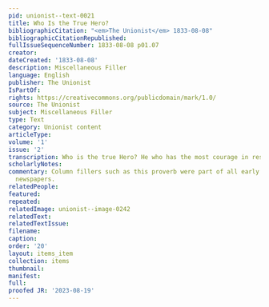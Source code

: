 ```yaml
---
pid: unionist--text-0021
title: Who Is the True Hero?
bibliographicCitation: "<em>The Unionist</em> 1833-08-08"
bibliographicCitationRepublished: 
fullIssueSequenceNumber: 1833-08-08 p01.07
creator: 
dateCreated: '1833-08-08'
description: Miscellaneous Filler
language: English
publisher: The Unionist
IsPartOf: 
rights: https://creativecommons.org/publicdomain/mark/1.0/
source: The Unionist
subject: Miscellaneous Filler
type: Text
category: Unionist content
articleType: 
volume: '1'
issue: '2'
transcription: Who is the true Hero? He who has the most courage in resisting himself.
scholarlyNotes: 
commentary: Column fillers such as this proverb were part of all early nineteenth-century
  newspapers.
relatedPeople: 
featured: 
repeated: 
relatedImage: unionist--image-0242
relatedText: 
relatedTextIssue: 
filename: 
caption: 
order: '20'
layout: items_item
collection: items
thumbnail: 
manifest: 
full: 
proofed JR: '2023-08-19'
---
```

